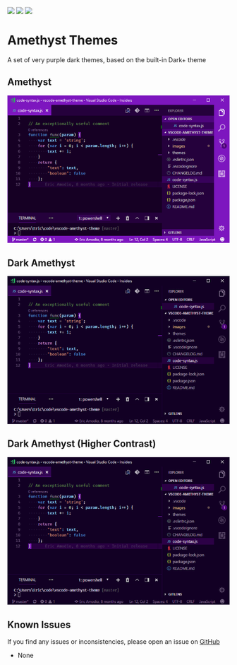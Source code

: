 [![](https://vsmarketplacebadge.apphb.com/version/eamodio.amethyst-theme.svg)](https://marketplace.visualstudio.com/items?itemName=eamodio.amethyst-theme) [![](https://vsmarketplacebadge.apphb.com/installs/eamodio.amethyst-theme.svg)](https://marketplace.visualstudio.com/items?itemName=eamodio.amethyst-theme) [![](https://vsmarketplacebadge.apphb.com/rating/eamodio.amethyst-theme.svg)](https://marketplace.visualstudio.com/items?itemName=eamodio.amethyst-theme)
# Amethyst Themes

A set of very purple dark themes, based on the built-in Dark+ theme

## Amethyst

![Amethyst preview](https://raw.githubusercontent.com/eamodio/vscode-amethyst-theme/master/images/preview.png)

## Dark Amethyst

![Dark Amethyst preview](https://raw.githubusercontent.com/eamodio/vscode-amethyst-theme/master/images/preview-dark.png)

## Dark Amethyst (Higher Contrast)

![Dark Amethyst (Higher Contrast) preview](https://raw.githubusercontent.com/eamodio/vscode-amethyst-theme/master/images/preview-dark-contrast.png)

## Known Issues

If you find any issues or inconsistencies, please open an issue on [GitHub](https://github.com/eamodio/vscode-amethyst-theme/issues)

- None